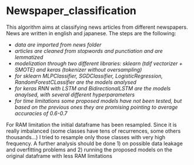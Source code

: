 # Newspaper_classification

This algorithm aims at classifying news articles from different newspapers. News are written in english and japanese.
The steps are the following:

* _data are imported from news folder_
* _articles are cleaned from stopwords and punctiation and are lemmatized_
* _modelization through two different libraries: sklearn (tdif vectorizer + SMOTE) and keras (tokenizer without oversampling)_
* _for sklearn MLPClassifier, SGDClassifier, LogisticRegression, RandomForestCLassifier are the models analysed_
* _for keras RNN with LSTM and BidirectionalLSTM are the models anaylsed, with several different hyperparameters_
* _for time limitations some proposed models have not been tested, but based on the previous ones they are promising pointing to average accuracies of 0.6-0.7_

For RAM limitation the initial dataframe has been resampled. Since it is really imbalanced (some classes have tens of recurrences, some others thousands...) I tried to resample only those classes with very high frequency. A further analysis should be done 1) on possible data leakage and overfitting problems and 2) running the proposed models on the original dataframe with less RAM limitations
